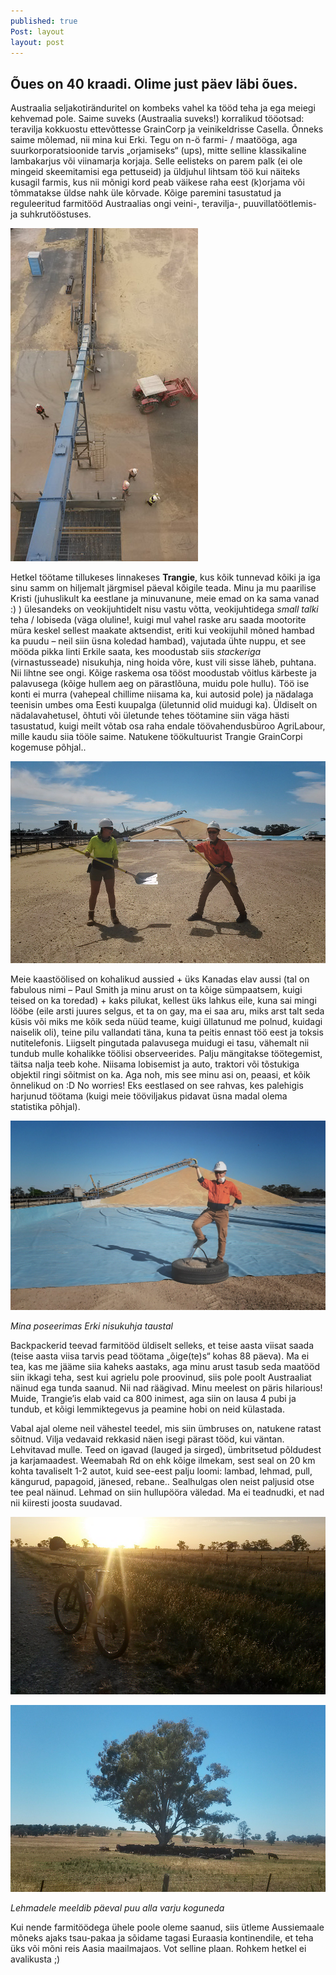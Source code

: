 ```yaml
---
published: true
Post: layout
layout: post
---
```

## Õues on 40 kraadi. Olime just päev läbi õues.

Austraalia seljakotiränduritel on kombeks vahel ka tööd teha ja ega meiegi kehvemad pole. Saime  suveks (Austraalia suveks!) korralikud tööotsad: teravilja kokkuostu ettevõttesse GrainCorp ja veinikeldrisse Casella. Õnneks saime mõlemad, nii mina kui Erki. Tegu on n-ö farmi- / maatööga, aga suurkorporatsioonide tarvis „orjamiseks“ (ups), mitte selline klassikaline lambakarjus või viinamarja korjaja. Selle eelisteks on parem palk (ei ole mingeid skeemitamisi ega pettuseid) ja üldjuhul lihtsam töö kui näiteks kusagil farmis, kus nii mõnigi kord peab väikese raha eest (k)orjama või tõmmatakse üldse nahk üle kõrvade. Kõige paremini tasustatud ja reguleeritud farmitööd Austraalias ongi veini-, teravilja-, puuvillatöötlemis- ja suhkrutööstuses.   

![GrainCorp Trangie](/images/too2.jpg "GrainCorp Trangie")

Hetkel töötame tillukeses linnakeses **Trangie**, kus kõik tunnevad kõiki ja iga sinu samm on hiljemalt järgmisel päeval kõigile teada. Minu ja mu paarilise Kristi (juhuslikult ka eestlane ja minuvanune, meie emad on ka sama vanad :) ) ülesandeks on veokijuhtidelt nisu vastu võtta, veokijuhtidega _small talki_ teha / lobiseda (väga oluline!, kuigi mul vahel raske aru saada mootorite müra keskel sellest maakate aktsendist, eriti kui veokijuhil mõned hambad ka puudu – neil siin üsna koledad hambad), vajutada ühte nuppu, et see mööda pikka linti Erkile saata, kes moodustab siis _stackeriga_ (virnastusseade) nisukuhja, ning hoida võre, kust vili sisse läheb, puhtana. Nii lihtne see ongi. Kõige raskema osa tööst moodustab  võitlus kärbeste ja palavusega (kõige hullem aeg on pärastlõuna, muidu pole hullu). Töö ise konti ei murra (vahepeal chillime niisama ka, kui autosid pole) ja nädalaga teenisin umbes oma Eesti kuupalga (ületunnid olid muidugi ka). Üldiselt on nädalavahetusel, õhtuti või ületunde tehes töötamine siin väga hästi tasustatud, kuigi meilt võtab osa raha endale töövahendusbüroo AgriLabour, mille kaudu siia tööle saime. 
Natukene töökultuurist Trangie GrainCorpi kogemuse põhjal.. 

![Tugevad eesti maanaised](/images/kirke_kristi.jpg "Tugevad eesti maanaised")

Meie kaastöölised on kohalikud aussied + üks Kanadas elav aussi (tal on fabulous nimi – Paul Smith ja minu arust on ta kõige sümpaatsem, kuigi teised on ka toredad) + kaks pilukat, kellest üks lahkus eile, kuna sai mingi lööbe (eile arsti juures selgus, et ta on gay, ma ei saa aru, miks arst talt seda küsis või miks me kõik seda nüüd teame, kuigi üllatunud me polnud, kuidagi naiselik oli), teine pilu vallandati täna, kuna ta peitis ennast töö eest ja toksis nutitelefonis. Liigselt pingutada palavusega muidugi ei tasu, vähemalt nii tundub mulle kohalikke töölisi observeerides. Palju mängitakse töötegemist, täitsa nalja teeb kohe. Niisama lobisemist ja auto, traktori või tõstukiga objektil ringi sõitmist on ka. Aga noh, mis see minu asi on, peaasi, et kõik õnnelikud on :D No worries! Eks eestlased on see rahvas, kes palehigis harjunud töötama (kuigi meie tööviljakus pidavat üsna madal olema statistika põhjal).

![GrainCorp slave](/images/too1.jpg "GrainCorp slave")

_Mina poseerimas Erki nisukuhja taustal_

Backpackerid teevad farmitööd üldiselt selleks, et teise aasta viisat saada (teise aasta viisa tarvis pead töötama „õige(te)s“ kohas 88 päeva). Ma ei tea, kas me jääme siia kaheks aastaks, aga minu arust tasub seda maatööd siin ikkagi teha, sest kui agrielu pole proovinud, siis pole poolt Austraaliat näinud ega tunda saanud. Nii nad räägivad. Minu meelest on päris hilarious! Muide, Trangie’is elab vaid ca 800 inimest, aga siin on lausa 4 pubi ja tundub, et kõigi lemmiktegevus ja peamine hobi on neid külastada. 

Vabal ajal oleme neil vähestel teedel, mis siin ümbruses on, natukene ratast sõitnud. Vilja vedavaid rekkasid näen isegi pärast tööd, kui väntan. Lehvitavad mulle. Teed on igavad (lauged ja sirged), ümbritsetud põldudest ja karjamaadest. Weemabah Rd on ehk kõige ilmekam, sest seal on 20 km kohta tavaliselt 1-2 autot, kuid see-eest palju loomi: lambad, lehmad, pull, kängurud, papagoid, jänesed, rebane.. Sealhulgas olen neist paljusid otse tee peal näinud. Lehmad on siin hullupööra väledad. Ma ei teadnudki, et nad nii kiiresti joosta suudavad. 

![Jalgratta suveõhtud](/images/trangie_cycle.jpg "Jalgratta suveõhtud")

![Lehmad puu all Dubbos](/images/lehmad.jpg "Lehmad puu all Dubbos")

_Lehmadele meeldib päeval puu alla varju koguneda_

Kui nende farmitöödega ühele poole oleme saanud, siis ütleme Aussiemaale mõneks ajaks tsau-pakaa ja sõidame tagasi Euraasia kontinendile, et teha üks või mõni reis Aasia maailmajaos. Vot selline plaan. Rohkem hetkel ei avalikusta ;)
